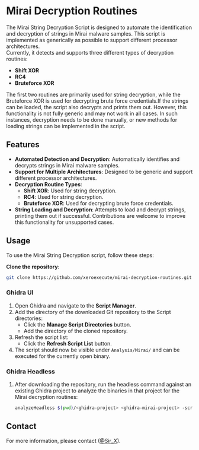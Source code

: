 # Mirai Decryption Routines
The Mirai String Decryption Script is designed to automate the identification and decryption of strings in Mirai malware samples. This script is implemented as generically as possible to support different processor architectures.       
Currently, it detects and supports three different types of decryption routines:

- **Shift XOR**
- **RC4**
- **Bruteforce XOR**

The first two routines are primarily used for string decryption, while the Bruteforce XOR is used for decrypting brute force credentials.If the strings can be loaded, the script also decrypts and prints them out. However, this functionality is not fully generic and may not work in all cases. In such instances, decryption needs to be done manually, or new methods for loading strings can be implemented in the script.

## Features
- **Automated Detection and Decryption**: Automatically identifies and decrypts strings in Mirai malware samples.
- **Support for Multiple Architectures**: Designed to be generic and support different processor architectures.
- **Decryption Routine Types**:
  - **Shift XOR**: Used for string decryption.
  - **RC4**: Used for string decryption.
  - **Bruteforce XOR**: Used for decrypting brute force credentials.
- **String Loading and Decryption**: Attempts to load and decrypt strings, printing them out if successful. Contributions are welcome to improve this functionality for unsupported cases.

## Usage

To use the Mirai String Decryption script, follow these steps:

**Clone the repository**:
   ```sh
   git clone https://github.com/xeroexecute/mirai-decryption-routines.git
   ```

### Ghidra UI

1. Open Ghidra and navigate to the **Script Manager**.
2. Add the directory of the downloaded Git repository to the Script directories:
   - Click the **Manage Script Directories** button.
   - Add the directory of the cloned repository.
3. Refresh the script list:
   - Click the **Refresh Script List** button.
4. The script should now be visible under `Analysis/Mirai/` and can be executed for the currently open binary.

### Ghidra Headless

1. After downloading the repository, run the headless command against an existing Ghidra project to analyze the binaries in that project for the Mirai decryption routines:
   ```sh
   analyzeHeadless $(pwd)/<ghidra-project> <ghidra-mirai-project> -scriptPath $(pwd) -postScript miraiDecryptionRoutines.java "verbose" -process -scriptlog mirai.log```

## Contact
For more information, please contact ([@Sir_X](mailto:sir_xxxx@protonmail.com)).